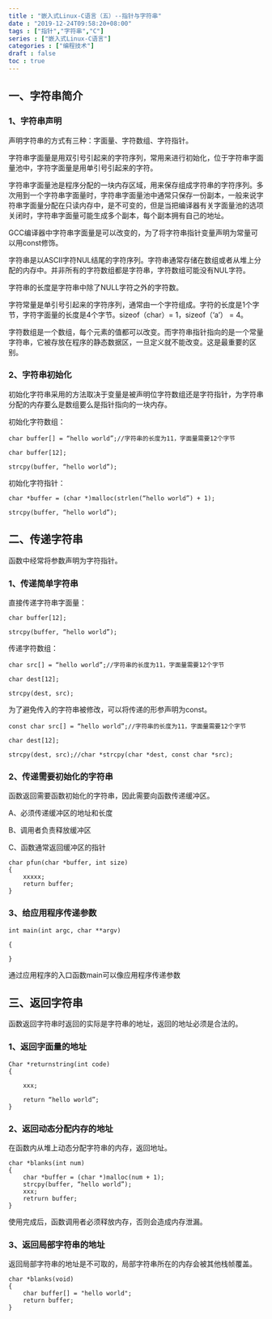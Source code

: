 ```yaml
---
title : "嵌入式Linux-C语言（五）--指针与字符串"
date : "2019-12-24T09:58:20+08:00"
tags : ["指针","字符串","C"]
series : ["嵌入式Linux-C语言"]
categories : ["编程技术"]
draft : false
toc : true
---
```


## 一、字符串简介
### 1、字符串声明
声明字符串的方式有三种：字面量、字符数组、字符指针。
<!--more-->

字符串字面量是用双引号引起来的字符序列，常用来进行初始化，位于字符串字面量池中，字符字面量是用单引号引起来的字符。

字符串字面量池是程序分配的一块内存区域，用来保存组成字符串的字符序列。多次用到一个字符串字面量时，字符串字面量池中通常只保存一份副本，一般来说字符串字面量分配在只读内存中，是不可变的，但是当把编译器有关字面量池的选项关闭时，字符串字面量可能生成多个副本，每个副本拥有自己的地址。

GCC编译器中字符串字面量是可以改变的，为了将字符串指针变量声明为常量可以用const修饰。

字符串是以ASCII字符NUL结尾的字符序列。字符串通常存储在数组或者从堆上分配的内存中。并非所有的字符数组都是字符串，字符数组可能没有NUL字符。

字符串的长度是字符串中除了NULL字符之外的字符数。

字符常量是单引号引起来的字符序列，通常由一个字符组成。字符的长度是1个字节，字符字面量的长度是4个字节。sizeof（char）= 1，sizeof（‘a’） =  4。

字符数组是一个数组，每个元素的值都可以改变。而字符串指针指向的是一个常量字符串，它被存放在程序的静态数据区，一旦定义就不能改变。这是最重要的区别。

### 2、字符串初始化
初始化字符串采用的方法取决于变量是被声明位字符数组还是字符指针，为字符串分配的内存要么是数组要么是指针指向的一块内存。

初始化字符数组：


```
char buffer[] = “hello world”;//字符串的长度为11，字面量需要12个字节

char buffer[12];

strcpy(buffer, “hello world”);
```

初始化字符指针：


```
char *buffer = (char *)malloc(strlen(“hello world”) + 1);

strcpy(buffer, “hello world”);
```


## 二、传递字符串
函数中经常将参数声明为字符指针。

### 1、传递简单字符串
直接传递字符串字面量：


```
char buffer[12];

strcpy(buffer, “hello world”);
```


传递字符数组：


```
char src[] = “hello world”;//字符串的长度为11，字面量需要12个字节

char dest[12];

strcpy(dest, src);
```

 

为了避免传入的字符串被修改，可以将传递的形参声明为const。


```
const char src[] = “hello world”;//字符串的长度为11，字面量需要12个字节

char dest[12];

strcpy(dest, src);//char *strcpy(char *dest, const char *src);
```


### 2、传递需要初始化的字符串
函数返回需要函数初始化的字符串，因此需要向函数传递缓冲区。

A、必须传递缓冲区的地址和长度

B、调用者负责释放缓冲区

C、函数通常返回缓冲区的指针


```
char pfun(char *buffer, int size)
{
    xxxxx;
    return buffer;
}
```


### 3、给应用程序传递参数

```
int main(int argc, char **argv)

{

}
```


通过应用程序的入口函数main可以像应用程序传递参数

## 三、返回字符串
函数返回字符串时返回的实际是字符串的地址，返回的地址必须是合法的。

### 1、返回字面量的地址

```
Char *returnstring(int code)
{

    xxx;

    return “hello world”;
}
```


### 2、返回动态分配内存的地址
在函数内从堆上动态分配字符串的内存，返回地址。


```
char *blanks(int num)
{
    char *buffer = (char *)malloc(num + 1);
    strcpy(buffer, “hello world”);
    xxx;
    retrurn buffer;
}
```

使用完成后，函数调用者必须释放内存，否则会造成内存泄漏。

### 3、返回局部字符串的地址
返回局部字符串的地址是不可取的，局部字符串所在的内存会被其他栈帧覆盖。


```
char *blanks(void)
{
    char buffer[] = "hello world";
    return buffer;
}
```
